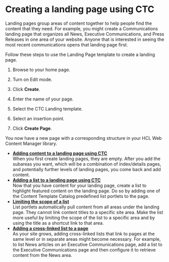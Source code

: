 # Creating a landing page using CTC

Landing pages group areas of content together to help people find the content that they need. For example, you might create a Communications landing page that organizes all News, Executive Communications, and Press Releases in one area of your website. Anyone that is interested in seeing the most recent communications opens that landing page first.

Follow these steps to use the Landing Page template to create a landing page.

1.  Browse to your home page.

2.  Turn on Edit mode.

3.  Click **Create**.

4.  Enter the name of your page.

5.  Select the CTC Landing template.

6.  Select an insertion point.

7.  Click **Create Page**.


You now have a new page with a corresponding structure in your HCL Web Content Manager library.

-   **[Adding content to a landing page using CTC](../ctc/ctc_design_pg_land.md)**  
When you first create landing pages, they are empty. After you add the subareas you want, which will be a combination of index/details pages, and potentially further levels of landing pages, you come back and add content.
-   **[Adding a list to a landing page using CTC](../ctc/ctc_design_qs_newlists.md)**  
Now that you have content for your landing page, create a list to highlight featured content on the landing page. Do so by adding one of the Content Template Catalog predefined list portlets to the page.
-   **[Limiting the scope of a list](../ctc/ctc_design_qs_scopelists.md)**  
List portlets automatically pull content from all areas under the landing page. They cannot link content titles to a specific site area. Make the list more useful by limiting the scope of the list to a specific area and by using the title as a shortcut link to that area.
-   **[Adding a cross-linked list to a page](../ctc/ctc_design_qs_crosslinks.md)**  
As your site grows, adding cross-linked lists that link to pages at the same level or in separate areas might become necessary. For example, to list News articles on an Executive Communications page, add a list to the Executive Communications page and then configure it to retrieve content from the News area.


